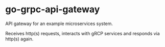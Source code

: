 # go-grpc-api-gateway

API gateway for an example microservices system.

Receives http(s) requests, interacts with gRCP services and responds via http(s) again.
